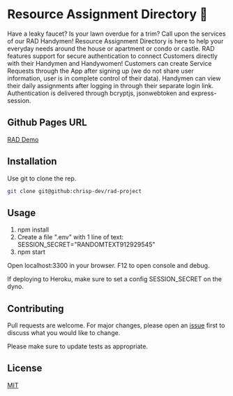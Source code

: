 # Resource Assignment Directory :book:
Have a leaky faucet? Is your lawn overdue for a trim? Call upon the services of our RAD Handymen! Resource Assignment Directory is here to help your everyday needs around the house or apartment or condo or castle. RAD features support for secure authentication to connect Customers directly with their Handymen and Handywomen! Customers can create Service Requests through the App after signing up (we do not share user information, user is in complete control of their data). Handymen can view their daily assignments after logging in through their separate login link. Authentication is delivered through bcryptjs, jsonwebtoken and express-session. 

## Github Pages URL
[RAD Demo](https://rad-prototype.herokuapp.com/user-info)

## Installation

Use git to clone the rep.

```bash
git clone git@github:chrisp-dev/rad-project
```

## Usage

1. npm install
2. Create a file ".env" with 1 line of text: SESSION_SECRET="RANDOMTEXT912929545"
3. npm start

Open localhost:3300 in your browser. F12 to open console and debug.

If deploying to Heroku, make sure to set a config SESSION_SECRET on the dyno.

## Contributing
Pull requests are welcome. For major changes, please open an [issue](https://github.com/chrisp-dev/rad-project/issues) first to discuss what you would like to change.

Please make sure to update tests as appropriate.

## License
[MIT](https://choosealicense.com/licenses/mit/)
